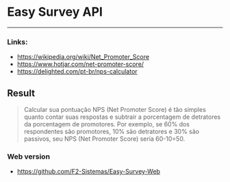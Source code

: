 # Easy Survey API

----

### Links:
- https://wikipedia.org/wiki/Net_Promoter_Score
- https://www.hotjar.com/net-promoter-score/
- https://delighted.com/pt-br/nps-calculator


## Result
> Calcular sua pontuação NPS (Net Promoter Score) é tão simples quanto contar suas respostas e subtrair a porcentagem de detratores da porcentagem de promotores. Por exemplo, se 60% dos respondentes são promotores, 10% são detratores e 30% são passivos, seu NPS (Net Promoter Score) seria 60-10=50.

### Web version
- https://github.com/F2-Sistemas/Easy-Survey-Web
